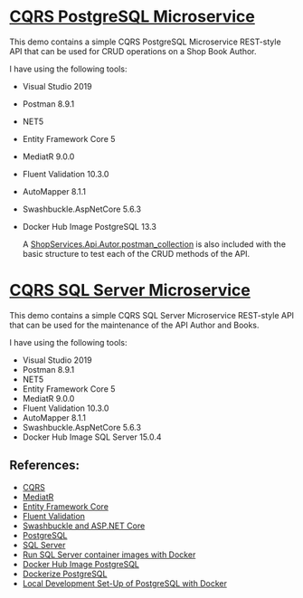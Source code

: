 # [CQRS PostgreSQL Microservice](https://github.com/eduflornet/NET5-Shop-Services/tree/main/ShopServices/ShopServices.Api.Autor)

This demo contains a simple CQRS PostgreSQL Microservice REST-style API that can be used for CRUD operations on a Shop Book Author.

I have using the following tools:

- Visual Studio 2019 
- Postman 8.9.1
- NET5
- Entity Framework Core 5
- MediatR 9.0.0
- Fluent Validation 10.3.0
- AutoMapper 8.1.1
- Swashbuckle.AspNetCore 5.6.3
- Docker Hub Image PostgreSQL 13.3
  
  A [ShopServices.Api.Autor.postman_collection](https://github.com/eduflornet/NET5-Shop-Services/blob/main/ShopServices/ShopServices.Api.Autor.postman_collection.json) is also included with the basic structure to test each of the CRUD methods of the API.

# [CQRS SQL Server Microservice](https://github.com/eduflornet/NET5-Shop-Services/tree/main/ShopServices/ShopService.Api.Book)

This demo contains a simple CQRS SQL Server Microservice REST-style API that can be used for the maintenance of the API Author and Books.

I have using the following tools:

- Visual Studio 2019 
- Postman 8.9.1
- NET5
- Entity Framework Core 5
- MediatR 9.0.0
- Fluent Validation 10.3.0
- AutoMapper 8.1.1
- Swashbuckle.AspNetCore 5.6.3
- Docker Hub Image SQL Server 15.0.4
  
## References:
- [CQRS](https://martinfowler.com/bliki/CQRS.html)
- [MediatR](https://github.com/jbogard/MediatR)
- [Entity Framework Core](https://docs.microsoft.com/en-us/ef/)
- [Fluent Validation](https://fluentvalidation.net/)
- [Swashbuckle and ASP.NET Core](https://docs.microsoft.com/en-us/aspnet/core/tutorials/getting-started-with-swashbuckle?view=aspnetcore-5.0&tabs=visual-studio)
- [PostgreSQL](https://www.postgresql.org/)
- [SQL Server](https://docs.microsoft.com/en-us/sql/sql-server/?view=sql-server-ver15)
- [Run SQL Server container images with Docker](https://docs.microsoft.com/en-us/sql/linux/quickstart-install-connect-docker?view=sql-server-ver15&pivots=cs1-bash) 
- [Docker Hub Image PostgreSQL](https://hub.docker.com/_/postgres)
- [Dockerize PostgreSQL](https://docs.docker.com/samples/postgresql_service/)
- [Local Development Set-Up of PostgreSQL with Docker](https://towardsdatascience.com/local-development-set-up-of-postgresql-with-docker-c022632f13ea)